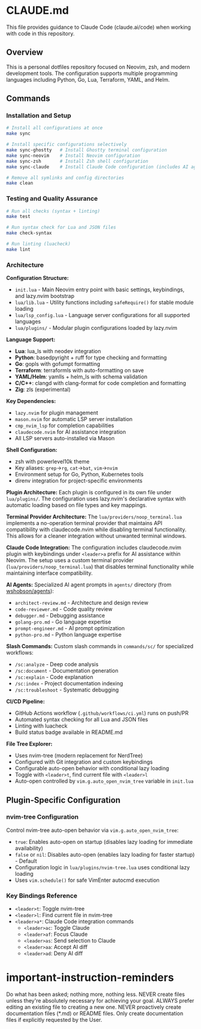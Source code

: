 # CLAUDE.md

This file provides guidance to Claude Code (claude.ai/code) when working with code in this repository.

## Overview

This is a personal dotfiles repository focused on Neovim, zsh, and modern development tools. The configuration supports multiple programming languages including Python, Go, Lua, Terraform, YAML, and Helm.

## Commands

### Installation and Setup
```bash
# Install all configurations at once
make sync

# Install specific configurations selectively
make sync-ghostty   # Install Ghostty terminal configuration
make sync-neovim    # Install Neovim configuration
make sync-zsh       # Install Zsh shell configuration
make sync-claude    # Install Claude Code configuration (includes AI agents and commands)

# Remove all symlinks and config directories
make clean
```

### Testing and Quality Assurance
```bash
# Run all checks (syntax + linting)
make test

# Run syntax check for Lua and JSON files
make check-syntax

# Run linting (luacheck)
make lint
```

### Architecture

**Configuration Structure:**
- `init.lua` - Main Neovim entry point with basic settings, keybindings, and lazy.nvim bootstrap
- `lua/lib.lua` - Utility functions including `safeRequire()` for stable module loading
- `lua/lsp_config.lua` - Language server configurations for all supported languages
- `lua/plugins/` - Modular plugin configurations loaded by lazy.nvim

**Language Support:**
- **Lua**: lua_ls with neodev integration
- **Python**: basedpyright + ruff for type checking and formatting
- **Go**: gopls with gofumpt formatting
- **Terraform**: terraformls with auto-formatting on save
- **YAML/Helm**: yamlls + helm_ls with schema validation
- **C/C++**: clangd with clang-format for code completion and formatting
- **Zig**: zls (experimental)

**Key Dependencies:**
- `lazy.nvim` for plugin management
- `mason.nvim` for automatic LSP server installation
- `cmp_nvim_lsp` for completion capabilities
- `claudecode.nvim` for AI assistance integration
- All LSP servers auto-installed via Mason

**Shell Configuration:**
- zsh with powerlevel10k theme
- Key aliases: `grep`→`rg`, `cat`→`bat`, `vim`→`nvim`
- Environment setup for Go, Python, Kubernetes tools
- direnv integration for project-specific environments

**Plugin Architecture:**
Each plugin is configured in its own file under `lua/plugins/`. The configuration uses lazy.nvim's declarative syntax with automatic loading based on file types and key mappings.

**Terminal Provider Architecture:**
The `lua/providers/noop_terminal.lua` implements a no-operation terminal provider that maintains API compatibility with claudecode.nvim while disabling terminal functionality. This allows for a cleaner integration without unwanted terminal windows.

**Claude Code Integration:**
The configuration includes claudecode.nvim plugin with keybindings under `<leader>a` prefix for AI assistance within Neovim. The setup uses a custom terminal provider (`lua/providers/noop_terminal.lua`) that disables terminal functionality while maintaining interface compatibility.

**AI Agents:**
Specialized AI agent prompts in `agents/` directory (from [wshobson/agents](https://github.com/wshobson/agents)):
- `architect-review.md` - Architecture and design review
- `code-reviewer.md` - Code quality review
- `debugger.md` - Debugging assistance
- `golang-pro.md` - Go language expertise
- `prompt-engineer.md` - AI prompt optimization
- `python-pro.md` - Python language expertise

**Slash Commands:**
Custom slash commands in `commands/sc/` for specialized workflows:
- `/sc:analyze` - Deep code analysis
- `/sc:document` - Documentation generation
- `/sc:explain` - Code explanation
- `/sc:index` - Project documentation indexing
- `/sc:troubleshoot` - Systematic debugging

**CI/CD Pipeline:**
- GitHub Actions workflow (`.github/workflows/ci.yml`) runs on push/PR
- Automated syntax checking for all Lua and JSON files
- Linting with luacheck
- Build status badge available in README.md

**File Tree Explorer:**
- Uses nvim-tree (modern replacement for NerdTree)
- Configured with Git integration and custom keybindings
- Configurable auto-open behavior with conditional lazy loading
- Toggle with `<leader>t`, find current file with `<leader>l`
- Auto-open controlled by `vim.g.auto_open_nvim_tree` variable in `init.lua`

## Plugin-Specific Configuration

### nvim-tree Configuration
Control nvim-tree auto-open behavior via `vim.g.auto_open_nvim_tree`:
- `true`: Enables auto-open on startup (disables lazy loading for immediate availability)
- `false` or `nil`: Disables auto-open (enables lazy loading for faster startup) - Default
- Configuration logic in `lua/plugins/nvim-tree.lua` uses conditional lazy loading
- Uses `vim.schedule()` for safe VimEnter autocmd execution

### Key Bindings Reference
- `<leader>t`: Toggle nvim-tree
- `<leader>l`: Find current file in nvim-tree
- `<leader>a*`: Claude Code integration commands
  - `<leader>ac`: Toggle Claude
  - `<leader>af`: Focus Claude
  - `<leader>as`: Send selection to Claude
  - `<leader>aa`: Accept AI diff
  - `<leader>ad`: Deny AI diff

# important-instruction-reminders
Do what has been asked; nothing more, nothing less.
NEVER create files unless they're absolutely necessary for achieving your goal.
ALWAYS prefer editing an existing file to creating a new one.
NEVER proactively create documentation files (*.md) or README files. Only create documentation files if explicitly requested by the User.
